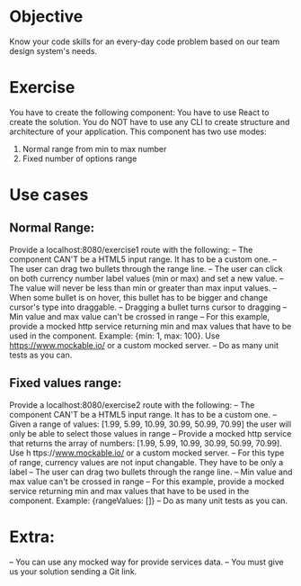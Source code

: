 # Objective
Know your code skills for an every-day code problem based
on our team design system's needs.
# Exercise
You have to create the following component: <Range />
You have to use React to create the solution.
You do NOT have to use any CLI to create structure and architecture of your application.
This component has two use modes:
1. Normal range from min to max number
2. Fixed number of options range
# Use cases
## Normal Range:
Provide a localhost:8080/exercise1 route with the following:
– The component CAN'T be a HTML5 input range. It has to be a custom one.
– The user can drag two bullets through the range line.
– The user can click on both currency number label values (min or max) and set a
new value.
– The value will never be less than min or greater than max input values.
– When some bullet is on hover, this bullet has to be bigger and change cursor's type
into draggable.
– Dragging a bullet turns cursor to dragging
– Min value and max value can't be crossed in range
– For this example, provide a mocked http service returning min and max values
that have to be used in the component. Example: {min: 1, max: 100}. Use
https://www.mockable.io/ or a custom mocked
server.
– Do as many unit tests as you can.
## Fixed values range:
Provide a localhost:8080/exercise2 route with the following:
– The component CAN'T be a HTML5 input range. It has to be a custom one.
– Given a range of values: [1.99, 5.99, 10.99, 30.99, 50.99, 70.99] the user will only
be able to select those values in range
– Provide a mocked http service that returns the array of numbers: [1.99, 5.99,
10.99, 30.99, 50.99, 70.99]. Use h ttps://www.mockable.io/ or a custom mocked
server.
– For this type of range, currency values are not input changable. They have to be
only a label
– The user can drag two bullets through the range line.
– Min value and max value can't be crossed in range
– For this example, provide a mocked service returning min and max values that
have to be used in the component. Example: {rangeValues: []}
– Do as many unit tests as you can.
# Extra:
– You can use any mocked way for provide services data.
– You must give us your solution sending a Git link.
